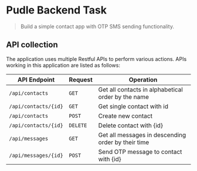 # Pudle Backend Task

> Build a simple contact app with OTP SMS sending functionality.

## API collection

The application uses multiple Restful APIs to perform various actions. APIs working in this application are listed as follows:

| API Endpoint         | Request  | Operation                                          |
| -------------------- | -------- | -------------------------------------------------- |
| `/api/contacts`      | `GET`    | Get all contacts in alphabetical order by the name |
| `/api/contacts/{id}` | `GET`    | Get single contact with id                         |
| `/api/contacts`      | `POST`   | Create new contact                                 |
| `/api/contacts/{id}` | `DELETE` | Delete contact with {id}                           |
| `/api/messages`      | `GET`    | Get all messages in descending order by their time |
| `/api/messages/{id}` | `POST`   | Send OTP message to contact with {id}              |
